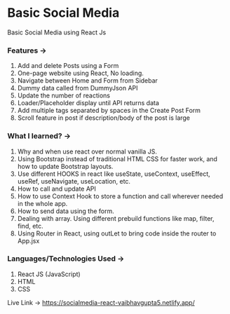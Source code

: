 # Basic Social Media
Basic Social Media using React Js

### Features ->
1) Add and delete Posts using a Form
2) One-page website using React, No loading.
3) Navigate between Home and Form from Sidebar
4) Dummy data called from DummyJson API
5) Update the number of reactions
6) Loader/Placeholder display until API returns data
7) Add multiple tags separated by spaces in the Create Post Form
8) Scroll feature in post if description/body of the post is large

### What I learned? ->
1) Why and when use react over normal vanilla JS.
2) Using Bootstrap instead of traditional HTML CSS for faster work, and how to update Bootstrap layouts.
3) Use different HOOKS in react like useState, useContext, useEffect, useRef, useNavigate, useLocation, etc.
4) How to call and update API
5) How to use Context Hook to store a function and call wherever needed in the whole app.
6) How to send data using the form.
7) Dealing with array. Using different prebuild functions like map, filter, find, etc.
8) Using Router in React, using outLet to bring code inside the router to App.jsx

### Languages/Technologies Used ->
1) React JS (JavaScript)
2) HTML
3) CSS

Live Link -> https://socialmedia-react-vaibhavgupta5.netlify.app/
